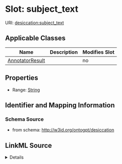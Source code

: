 

# Slot: subject_text

URI: [desiccation:subject_text](http://w3id.org/ontogpt/desiccationsubject_text)



<!-- no inheritance hierarchy -->





## Applicable Classes

| Name | Description | Modifies Slot |
| --- | --- | --- |
| [AnnotatorResult](AnnotatorResult.md) |  |  no  |







## Properties

* Range: [String](String.md)





## Identifier and Mapping Information







### Schema Source


* from schema: http://w3id.org/ontogpt/desiccation




## LinkML Source

<details>
```yaml
name: subject_text
from_schema: http://w3id.org/ontogpt/desiccation
rank: 1000
alias: subject_text
owner: AnnotatorResult
domain_of:
- AnnotatorResult
range: string

```
</details>